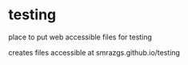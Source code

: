 testing
=======

place to put web accessible files for testing

creates files accessible at smrazgs.github.io/testing
